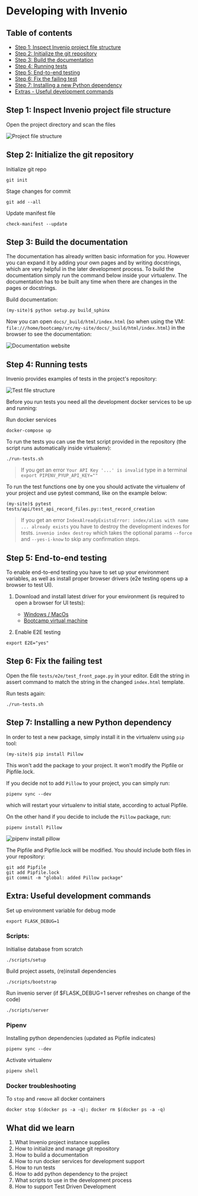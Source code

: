 # Developing with Invenio

## Table of contents

- [Step 1: Inspect Invenio project file structure](#step-1-inspect-invenio-project-file-structure)
- [Step 2: Initialize the git repository](#step-2-initialize-the-git-repository)
- [Step 3: Build the documentation](#step-3-build-the-documentation)
- [Step 4: Running tests](#step-4-running-tests)
- [Step 5: End-to-end testing](#step-5-end-to-end-testing)
- [Step 6: Fix the failing test](#step-6-fix-the-failing-test)
- [Step 7: Installing a new Python dependency](#step-7-installing-a-new-python-dependency)
- [Extras - Useful development commands](#extra-useful-development-commands)

## Step 1: Inspect Invenio project file structure

Open the project directory and scan the files

![Project file structure](images/06-repo.png)

## Step 2: Initialize the git repository

Initialize git repo

```commandline
git init
```

Stage changes for commit

```commandline
git add --all
```

Update manifest file

```commandline
check-manifest --update
```

## Step 3: Build the documentation

The documentation has already written basic information for you. However you can expand it by adding your own pages and by writing docstrings, which are very helpful in the later development process. To build the documentation simply run the command below inside your virtualenv. The documentation has to be built any time when there are changes in the pages or docstrings.

Build documentation:

```commandline
(my-site)$ python setup.py build_sphinx
```

Now you can open `docs/_build/html/index.html` (so when using the VM: `file:///home/bootcamp/src/my-site/docs/_build/html/index.html`) in the browser to see the documentation:

![Documentation website](images/06-documentation.png)

## Step 4: Running tests

Invenio provides examples of tests in the project's repository:

![Test file structure](images/06-tests.png)

Before you run tests you need all the development docker services to be up and running:

Run docker services
```commandline
docker-compose up
```

To run the tests you can use the test script provided in the repository (the script runs automatically inside virtualenv):

```commandline
./run-tests.sh
```

> If you get an error `Your API Key '...' is invalid` type in a terminal `export PIPENV_PYUP_API_KEY=""`

To run the test functions one by one you should activate the virtualenv of your project and use pytest command, like on the example below:

```commandline
(my-site)$ pytest tests/api/test_api_record_files.py::test_record_creation
```

> If you get an error `IndexAlreadyExistsError: index/alias with name ... already exists` you have to destroy the development indexes for tests. `invenio index destroy` which takes the optional params `--force` and `--yes-i-know` to skip any confirmation steps.

## Step 5: End-to-end testing

To enable end-to-end testing you have to set up your environment variables, as well as install proper browser drivers (e2e testing opens up a browser to test UI).

1. Download and install latest driver for your environment (is required to open a browser for UI tests):
    - [Windows / MacOs](https://github.com/mozilla/geckodriver/releases)
    - [Bootcamp virtual machine](https://github.com/mozilla/geckodriver/releases/download/v0.24.0/geckodriver-v0.24.0-linux64.tar.gz)

2. Enable E2E testing

```commandline
export E2E="yes"
```

## Step 6: Fix the failing test

Open the file `tests/e2e/test_front_page.py` in your editor.
Edit the string in assert command to match the string in the changed `index.html` template.

Run tests again:

```commandline
./run-tests.sh
```

## Step 7: Installing a new Python dependency

In order to test a new package, simply install it in the virtualenv using `pip` tool:

```commandline
(my-site)$ pip install Pillow
```

This won't add the package to your project. It won't modify the Pipfile or Pipfile.lock.

If you decide not to add `Pillow` to your project, you can simply run:

```commandline
pipenv sync --dev
```

which will restart your virtualenv to initial state, according to actual Pipfile.

On the other hand if you decide to include the `Pillow` package, run:

```commandline
pipenv install Pillow
```

![pipenv install pillow](images/06-pipenv.png)

The Pipfile and Pipfile.lock will be modified. You should include both files in your repository:

```commandline
git add Pipfile
git add Pipfile.lock
git commit -m "global: added Pillow package"
```

## Extra: Useful development commands

Set up environment variable for debug mode

```commandline
export FLASK_DEBUG=1
```

### Scripts:

Initialise database from scratch

```commandline
./scripts/setup
```

Build project assets, (re)install dependencies

```commandline
./scripts/bootstrap
```

Run invenio server (if $FLASK_DEBUG=1 server refreshes on change of the code)

```commandline
./scripts/server
```

### Pipenv

Installing python dependencies (updated as Pipfile indicates)

```commandline
pipenv sync --dev
```

Activate virtualenv

```commandline
pipenv shell
```

### Docker troubleshooting

To `stop` and `remove` all docker containers

```commandline
docker stop $(docker ps -a -q); docker rm $(docker ps -a -q)
```

## What did we learn

1. What Invenio project instance supplies
2. How to initialize and manage git repository
3. How to build a documentation
4. How to run docker services for development support
5. How to run tests
6. How to add python dependency to the project
7. What scripts to use in the development process
8. How to support Test Driven Development
